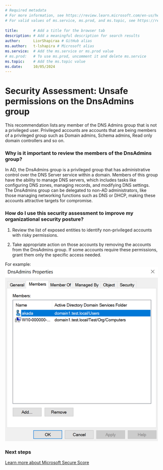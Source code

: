 ```yaml
---
# Required metadata
# For more information, see https://review.learn.microsoft.com/en-us/help/platform/learn-editor-add-metadata?branch=main
# For valid values of ms.service, ms.prod, and ms.topic, see https://review.learn.microsoft.com/en-us/help/platform/metadata-taxonomies?branch=main

title:       # Add a title for the browser tab
description: # Add a meaningful description for search results
author:      LiorShapiraa # GitHub alias
ms.author:   t-lshapira # Microsoft alias
ms.service:  # Add the ms.service or ms.prod value
# ms.prod:   # To use ms.prod, uncomment it and delete ms.service
ms.topic:    # Add the ms.topic value
ms.date:     10/05/2024
---
```


# Security Assessment: Unsafe permissions on the DnsAdmins group

This recommendation lists any member of the DNS Admins group that is not a privileged user. Privileged accounts are accounts that are being members of a privileged group such as Domain admins, Schema admins, Read only domain controllers and so on. 

### Why is it important to review the members of the DnsAdmins group? 

In AD, the DnsAdmins group is a privileged group that has administrative control over the DNS Server service within a domain. Members of this group have the ability to manage DNS servers, which includes tasks like configuring DNS zones, managing records, and modifying DNS settings.  
The DnsAdmins group can be delegated to non-AD administrators, like those managing networking functions such as DNS or DHCP, making these accounts attractive targets for compromise.

### How do I use this security assessment to improve my organizational security posture?

1. Review the list of exposed entities to identify non-privileged accounts with risky permissions.

1. Take appropriate action on those accounts by removing the accounts from the DnsAdmins group. If some accounts require these permissions, grant them only the specific access needed.  
  
For example:  
![Unprivileged account.](media/unsafe-permissions-dns-admins-group/image.png)

### Next steps

[Learn more about Microsoft Secure Score](/microsoft-365/security/defender/microsoft-secure-score)

